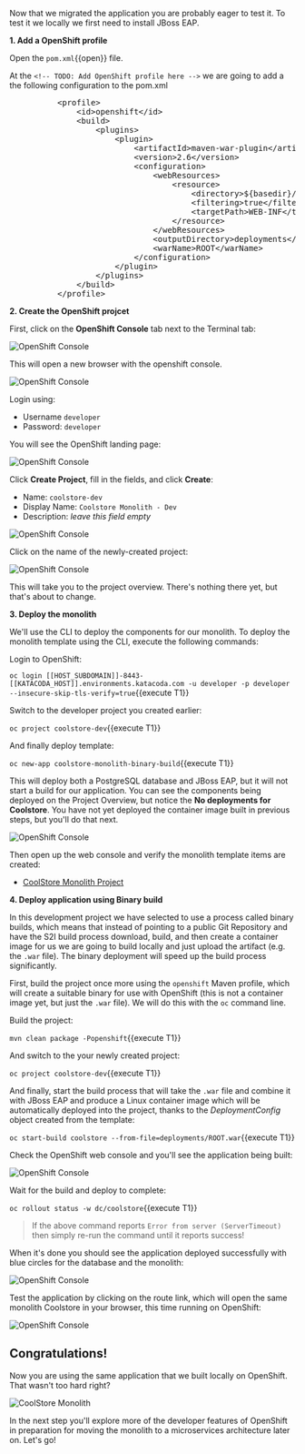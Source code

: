 Now that we migrated the application you are probably eager to test it. To test it we locally we first need to install JBoss EAP.

**1. Add a OpenShift profile**

Open the `pom.xml`{{open}} file.

At the `<!-- TODO: Add OpenShift profile here -->` we are going to add a the following configuration to the pom.xml

<pre class="file" data-filename="pom.xml" data-target="insert" data-marker="<!-- TODO: Add OpenShift profile here -->">
          &lt;profile&gt;
              &lt;id&gt;openshift&lt;/id&gt;
              &lt;build&gt;
                  &lt;plugins&gt;
                      &lt;plugin&gt;
                          &lt;artifactId&gt;maven-war-plugin&lt;/artifactId&gt;
                          &lt;version&gt;2.6&lt;/version&gt;
                          &lt;configuration&gt;
                              &lt;webResources&gt;
                                  &lt;resource&gt;
                                      &lt;directory&gt;${basedir}/src/main/webapp/WEB-INF&lt;/directory&gt;
                                      &lt;filtering&gt;true&lt;/filtering&gt;		
                                      &lt;targetPath&gt;WEB-INF&lt;/targetPath&gt;
                                  &lt;/resource&gt;
                              &lt;/webResources&gt;
                              &lt;outputDirectory&gt;deployments&lt;/outputDirectory&gt;
                              &lt;warName&gt;ROOT&lt;/warName&gt;		
                          &lt;/configuration&gt;
                      &lt;/plugin&gt;
                  &lt;/plugins&gt;
              &lt;/build&gt;
          &lt;/profile&gt;
</pre>

**2. Create the OpenShift projcet**

First, click on the **OpenShift Console** tab next to the Terminal tab:

![OpenShift Console](/redhat-middleware-workshops/assets/moving-existing-apps/openshift-console-tab.png)

This will open a new browser with the openshift console.

![OpenShift Console](/redhat-middleware-workshops/assets/moving-existing-apps/openshift-login.png)

Login using:

* Username `developer`
* Password: `developer`

You will see the OpenShift landing page:

![OpenShift Console](/redhat-middleware-workshops/assets/moving-existing-apps/openshift-landing.png)

Click **Create Project**, fill in the fields, and click **Create**:

* Name: `coolstore-dev`
* Display Name: `Coolstore Monolith - Dev`
* Description: _leave this field empty_

![OpenShift Console](/redhat-middleware-workshops/assets/moving-existing-apps/create-dialog.png)

Click on the name of the newly-created project:

![OpenShift Console](/redhat-middleware-workshops/assets/moving-existing-apps/create-new.png)

This will take you to the project overview. There's nothing there yet, but that's about to change.

**3. Deploy the monolith**

We'll use the CLI to deploy the components for our monolith. To deploy the monolith template using the CLI, execute the following commands:

Login to OpenShift:

``oc login [[HOST_SUBDOMAIN]]-8443-[[KATACODA_HOST]].environments.katacoda.com -u developer -p developer --insecure-skip-tls-verify=true``{{execute T1}}

Switch to the developer project you created earlier:

`oc project coolstore-dev`{{execute T1}}

And finally deploy template:

`oc new-app coolstore-monolith-binary-build`{{execute T1}}

This will deploy both a PostgreSQL database and JBoss EAP,
but it will not start a build for our application. You can see the components being deployed on the
Project Overview, but notice the **No deployments for Coolstore**. You have not yet deployed
the container image built in previous steps, but you'll do that next.

![OpenShift Console](/redhat-middleware-workshops/assets/moving-existing-apps/no-deployments.png)

Then open up the web console and verify the monolith template items are created:

* [CoolStore Monolith Project](https://[[HOST_SUBDOMAIN]]-8443-[[KATACODA_HOST]].environments.katacoda.com/console/project/coolstore-dev/)

**4. Deploy application using Binary build**

In this development project we have selected to use a process called binary builds, which
means that instead of pointing to a public Git Repository and have the S2I build process
download, build, and then create a container image for us we are going to build locally
and just upload the artifact (e.g. the `.war` file). The binary deployment will speed up
the build process significantly.

First, build the project once more using the `openshift` Maven profile, which will create a
suitable binary for use with OpenShift (this is not a container image yet, but just the `.war`
file). We will do this with the `oc` command line.

Build the project:

``mvn clean package -Popenshift``{{execute T1}}

And switch to the your newly created project:

``oc project coolstore-dev``{{execute T1}}

And finally, start the build process that will take the `.war` file and combine it with JBoss
EAP and produce a Linux container image which will be automatically deployed into the project,
thanks to the *DeploymentConfig* object created from the template:

``oc start-build coolstore --from-file=deployments/ROOT.war``{{execute T1}}

Check the OpenShift web console and you'll see the application being built:

![OpenShift Console](/redhat-middleware-workshops/assets/moving-existing-apps/building.png)

Wait for the build and deploy to complete:

``oc rollout status -w dc/coolstore``{{execute T1}}

> If the above command reports `Error from server (ServerTimeout)` then simply re-run the command until it reports success!


When it's done you should see the application deployed successfully with blue circles for the
database and the monolith:

![OpenShift Console](/redhat-middleware-workshops/assets/moving-existing-apps/build-done.png)

Test the application by clicking on the route link, which will open the same monolith Coolstore
in your browser, this time running on OpenShift:

![OpenShift Console](/redhat-middleware-workshops/assets/moving-existing-apps/route-link.png)

## Congratulations!

Now you are using the same application that we built locally on OpenShift. That wasn't too hard right?

![CoolStore Monolith](/redhat-middleware-workshops/assets/moving-existing-apps/coolstore-web.png)

In the next step you'll explore more of the developer features of OpenShift in preparation for moving the
monolith to a microservices architecture later on. Let's go!









